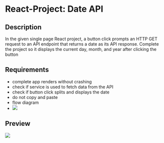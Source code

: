 # React-Project: Date API

## Description

In the given single page React project, a button click prompts an HTTP GET request to an API endpoint
that returns a date as its API response. Complete the project so it displays the current day, month, and
year after clicking the button

## Requirements

- complete app renders without crashing
- check if service is used to fetch data from the API
- check if button click splits and displays the date
- do not copy and paste
- flow diagram
- ![](https://i.imgur.com/Q9gGuD6.png)

## Preview

![](https://i.imgur.com/U3B8f2Q.png)